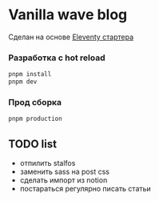 # Vanilla wave blog

Сделан на основе [Eleventy стартера](https://www.netlifycms.org/)

### Разработка с hot reload
```bash
pnpm install
pnpm dev
```
### Прод сборка
```bash
pnpm production
```

## TODO list
- отпилить stalfos
- заменить sass на post css
- сделать импорт из notion
- постараться регулярно писать статьи